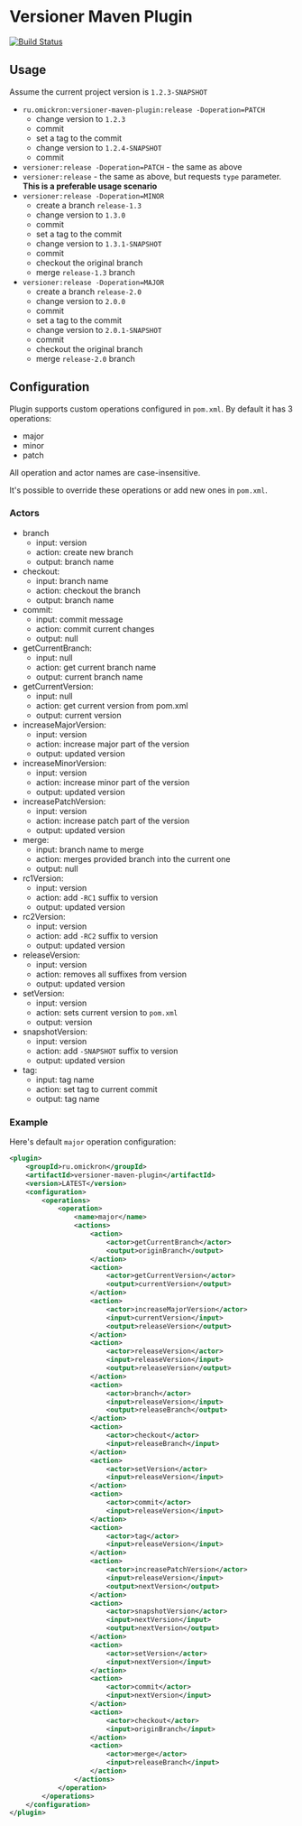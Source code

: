 # Versioner Maven Plugin

[![Build Status](https://travis-ci.com/mih-kopylov/versioner-maven-plugin.svg)](https://travis-ci.com/mih-kopylov/versioner-maven-plugin)

## Usage
Assume the current project version is `1.2.3-SNAPSHOT`

* `ru.omickron:versioner-maven-plugin:release -Doperation=PATCH`
  * change version to `1.2.3`
  * commit
  * set a tag to the commit
  * change version to `1.2.4-SNAPSHOT`
  * commit
* `versioner:release -Doperation=PATCH` - the same as above
* `versioner:release` - the same as above, but requests `type` parameter. **This is a preferable usage scenario**
* `versioner:release -Doperation=MINOR`
  * create a branch `release-1.3`
  * change version to `1.3.0`
  * commit 
  * set a tag to the commit
  * change version to `1.3.1-SNAPSHOT`
  * commit
  * checkout the original branch
  * merge `release-1.3` branch 
* `versioner:release -Doperation=MAJOR`
  * create a branch `release-2.0`
  * change version to `2.0.0`
  * commit 
  * set a tag to the commit
  * change version to `2.0.1-SNAPSHOT`
  * commit 
  * checkout the original branch
  * merge `release-2.0` branch 

## Configuration
Plugin supports custom operations configured in `pom.xml`. By default it has 3 operations:

* major
* minor
* patch

All operation and actor names are case-insensitive.

It's possible to override these operations or add new ones in `pom.xml`. 

### Actors

* branch
  * input: version
  * action: create new branch
  * output: branch name
* checkout:
  * input: branch name
  * action: checkout the branch
  * output: branch name
* commit:
  * input: commit message
  * action: commit current changes
  * output: null
* getCurrentBranch:
  * input: null
  * action: get current branch name
  * output: current branch name
* getCurrentVersion:
  * input: null
  * action: get current version from pom.xml
  * output: current version
* increaseMajorVersion:
  * input: version
  * action: increase major part of the version
  * output: updated version
* increaseMinorVersion:
  * input: version
  * action: increase minor part of the version
  * output: updated version
* increasePatchVersion:
  * input: version
  * action: increase patch part of the version
  * output: updated version
* merge:
  * input: branch name to merge
  * action: merges provided branch into the current one
  * output: null
* rc1Version:
  * input: version
  * action: add `-RC1` suffix to version
  * output: updated version
* rc2Version:
  * input: version
  * action: add `-RC2` suffix to version
  * output: updated version
* releaseVersion:
  * input: version
  * action: removes all suffixes from version
  * output: updated version
* setVersion:
  * input: version
  * action: sets current version to `pom.xml`
  * output: version
* snapshotVersion:
  * input: version
  * action: add `-SNAPSHOT` suffix to version
  * output: updated version
* tag:
  * input: tag name
  * action: set tag to current commit
  * output: tag name

### Example
Here's default `major` operation configuration:

```xml
<plugin>
    <groupId>ru.omickron</groupId>
    <artifactId>versioner-maven-plugin</artifactId>
    <version>LATEST</version>
    <configuration>
        <operations>
            <operation>
                <name>major</name>
                <actions>
                    <action>
                        <actor>getCurrentBranch</actor>
                        <output>originBranch</output>
                    </action>
                    <action>
                        <actor>getCurrentVersion</actor>
                        <output>currentVersion</output>
                    </action>
                    <action>
                        <actor>increaseMajorVersion</actor>
                        <input>currentVersion</input>
                        <output>releaseVersion</output>
                    </action>
                    <action>
                        <actor>releaseVersion</actor>
                        <input>releaseVersion</input>
                        <output>releaseVersion</output>
                    </action>
                    <action>
                        <actor>branch</actor>
                        <input>releaseVersion</input>
                        <output>releaseBranch</output>
                    </action>
                    <action>
                        <actor>checkout</actor>
                        <input>releaseBranch</input>
                    </action>
                    <action>
                        <actor>setVersion</actor>
                        <input>releaseVersion</input>
                    </action>
                    <action>
                        <actor>commit</actor>
                        <input>releaseVersion</input>
                    </action>
                    <action>
                        <actor>tag</actor>
                        <input>releaseVersion</input>
                    </action>
                    <action>
                        <actor>increasePatchVersion</actor>
                        <input>releaseVersion</input>
                        <output>nextVersion</output>
                    </action>
                    <action>
                        <actor>snapshotVersion</actor>
                        <input>nextVersion</input>
                        <output>nextVersion</output>
                    </action>
                    <action>
                        <actor>setVersion</actor>
                        <input>nextVersion</input>
                    </action>
                    <action>
                        <actor>commit</actor>
                        <input>nextVersion</input>
                    </action>
                    <action>
                        <actor>checkout</actor>
                        <input>originBranch</input>
                    </action>
                    <action>
                        <actor>merge</actor>
                        <input>releaseBranch</input>
                    </action>
                </actions>
            </operation>
        </operations>
    </configuration>
</plugin>
```
